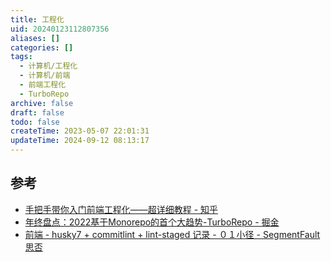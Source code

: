 ```yaml
---
title: 工程化
uid: 20240123112807356
aliases: []
categories: []
tags:
  - 计算机/工程化
  - 计算机/前端
  - 前端工程化
  - TurboRepo
archive: false
draft: false
todo: false
createTime: 2023-05-07 22:01:31
updateTime: 2024-09-12 08:13:17
---
```


## 参考

- [手把手带你入门前端工程化——超详细教程 - 知乎](https://zhuanlan.zhihu.com/p/276458191)
- [年终盘点：2022基于Monorepo的首个大趋势-TurboRepo - 掘金](https://juejin.cn/post/7051929587852247077)
- [前端 - husky7 + commitlint + lint-staged 记录 - ０１小径 - SegmentFault 思否](https://segmentfault.com/a/1190000040418948)
